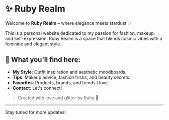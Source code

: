 # ✨ Ruby Realm

Welcome to **Ruby Realm** – where elegance meets stardust ✨

This is a personal website dedicated to my passion for fashion, makeup, and self-expression. Ruby Realm is a space that blends cosmic vibes with a feminine and elegant style.

## 🌸 What you'll find here:
- **My Style**: Outfit inspiration and aesthetic moodboards.
- **Tips**: Makeup advice, fashion tricks, and beauty secrets.
- **Favorites**: Products, brands, and trends I love.
- **Contact**: Let's connect!

> Created with love and glitter by Ruby 💫

---

Stay tuned for more updates!
